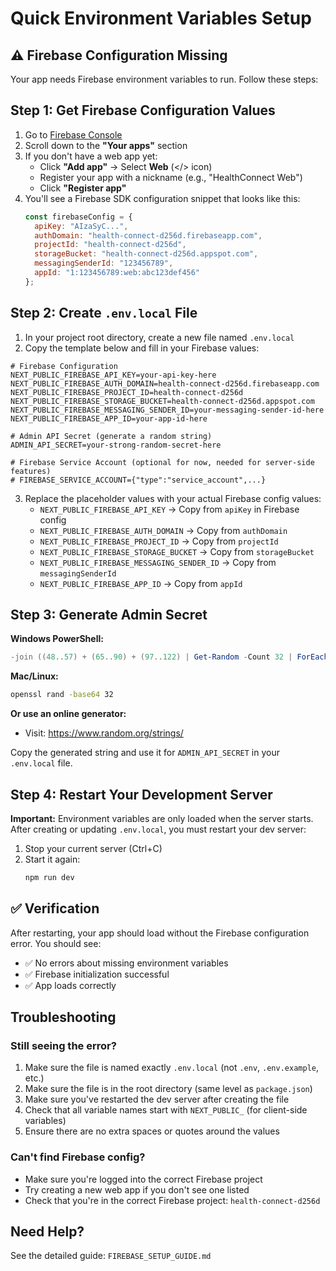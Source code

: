 # Quick Environment Variables Setup

## ⚠️ Firebase Configuration Missing

Your app needs Firebase environment variables to run. Follow these steps:

## Step 1: Get Firebase Configuration Values

1. Go to [Firebase Console](https://console.firebase.google.com/project/health-connect-d256d/settings/general)
2. Scroll down to the **"Your apps"** section
3. If you don't have a web app yet:
   - Click **"Add app"** → Select **Web** (</> icon)
   - Register your app with a nickname (e.g., "HealthConnect Web")
   - Click **"Register app"**
4. You'll see a Firebase SDK configuration snippet that looks like this:
   ```javascript
   const firebaseConfig = {
     apiKey: "AIzaSyC...",
     authDomain: "health-connect-d256d.firebaseapp.com",
     projectId: "health-connect-d256d",
     storageBucket: "health-connect-d256d.appspot.com",
     messagingSenderId: "123456789",
     appId: "1:123456789:web:abc123def456"
   };
   ```

## Step 2: Create `.env.local` File

1. In your project root directory, create a new file named `.env.local`
2. Copy the template below and fill in your Firebase values:

```env
# Firebase Configuration
NEXT_PUBLIC_FIREBASE_API_KEY=your-api-key-here
NEXT_PUBLIC_FIREBASE_AUTH_DOMAIN=health-connect-d256d.firebaseapp.com
NEXT_PUBLIC_FIREBASE_PROJECT_ID=health-connect-d256d
NEXT_PUBLIC_FIREBASE_STORAGE_BUCKET=health-connect-d256d.appspot.com
NEXT_PUBLIC_FIREBASE_MESSAGING_SENDER_ID=your-messaging-sender-id-here
NEXT_PUBLIC_FIREBASE_APP_ID=your-app-id-here

# Admin API Secret (generate a random string)
ADMIN_API_SECRET=your-strong-random-secret-here

# Firebase Service Account (optional for now, needed for server-side features)
# FIREBASE_SERVICE_ACCOUNT={"type":"service_account",...}
```

3. Replace the placeholder values with your actual Firebase config values:
   - `NEXT_PUBLIC_FIREBASE_API_KEY` → Copy from `apiKey` in Firebase config
   - `NEXT_PUBLIC_FIREBASE_AUTH_DOMAIN` → Copy from `authDomain`
   - `NEXT_PUBLIC_FIREBASE_PROJECT_ID` → Copy from `projectId`
   - `NEXT_PUBLIC_FIREBASE_STORAGE_BUCKET` → Copy from `storageBucket`
   - `NEXT_PUBLIC_FIREBASE_MESSAGING_SENDER_ID` → Copy from `messagingSenderId`
   - `NEXT_PUBLIC_FIREBASE_APP_ID` → Copy from `appId`

## Step 3: Generate Admin Secret

**Windows PowerShell:**
```powershell
-join ((48..57) + (65..90) + (97..122) | Get-Random -Count 32 | ForEach-Object {[char]$_})
```

**Mac/Linux:**
```bash
openssl rand -base64 32
```

**Or use an online generator:**
- Visit: https://www.random.org/strings/

Copy the generated string and use it for `ADMIN_API_SECRET` in your `.env.local` file.

## Step 4: Restart Your Development Server

**Important:** Environment variables are only loaded when the server starts. After creating or updating `.env.local`, you must restart your dev server:

1. Stop your current server (Ctrl+C)
2. Start it again:
   ```bash
   npm run dev
   ```

## ✅ Verification

After restarting, your app should load without the Firebase configuration error. You should see:
- ✅ No errors about missing environment variables
- ✅ Firebase initialization successful
- ✅ App loads correctly

## Troubleshooting

### Still seeing the error?
1. Make sure the file is named exactly `.env.local` (not `.env`, `.env.example`, etc.)
2. Make sure the file is in the root directory (same level as `package.json`)
3. Make sure you've restarted the dev server after creating the file
4. Check that all variable names start with `NEXT_PUBLIC_` (for client-side variables)
5. Ensure there are no extra spaces or quotes around the values

### Can't find Firebase config?
- Make sure you're logged into the correct Firebase project
- Try creating a new web app if you don't see one listed
- Check that you're in the correct Firebase project: `health-connect-d256d`

## Need Help?

See the detailed guide: `FIREBASE_SETUP_GUIDE.md`



